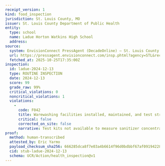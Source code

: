 ```yaml
---
receipt_version: 1
kind: food_inspection
jurisdiction: St. Louis County, MO
issuer: St. Louis County Department of Public Health
entity:
  type: school
  name: Ladue Horton Watkins High School
  address: 
source:
  system: EnvisionConnect PressAgent (DecadeOnline) – St. Louis County
  url: https://pressagent.envisionconnect.com/insp.phtml?agency=STL&record_id=PR0012101
  fetched_at: 2025-10-25T17:35:00Z
inspection:
  id: ladue-2024-12-13
  type: ROUTINE INSPECTION
  date: 2024-12-13
  score: 99
  grade_raw: 99%
  critical_violations: 0
  noncritical_violations: 1
  violations:
    - 
      code: F042
      title: Warewashing facilities installed, maintained, and test strips provided
      critical: false
      corrected_on_site: false
      narrative: Test kits not available to measure sanitizer concentration. (4-302.14) A test kit or other device that accurately measures the concentration of sanitizing solutions shall be provided.
proof:
  method: human-transcribed
  attested_by: Eric Yarmo
  payload_checksum_sha256: 666285dca8f7e03a4b6614f96d0bdbbf67af09194228b0cc1ef5e25028c9935f
  cid: stub-ladue-2024-12-13
  schema: UCR/Action/health_inspection@v1
---
```

